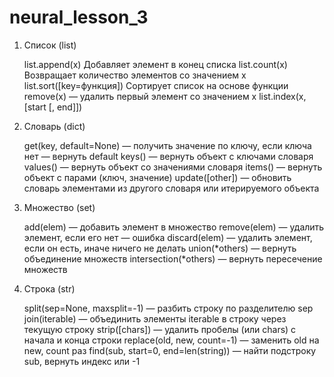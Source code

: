 # neural_lesson_3
1. Список (list)

    list.append(x)	Добавляет элемент в конец списка
    list.count(x)	Возвращает количество элементов со значением x
    list.sort([key=функция])	Сортирует список на основе функции
    remove(x) — удалить первый элемент со значением x
    list.index(x, [start [, end]])

2. Словарь (dict)

    get(key, default=None) — получить значение по ключу, если ключа нет — вернуть default
    keys() — вернуть объект с ключами словаря
    values() — вернуть объект со значениями словаря
    items() — вернуть объект с парами (ключ, значение)
    update([other]) — обновить словарь элементами из другого словаря или итерируемого объекта

3. Множество (set)

    add(elem) — добавить элемент в множество
    remove(elem) — удалить элемент, если его нет — ошибка
    discard(elem) — удалить элемент, если он есть, иначе ничего не делать
    union(*others) — вернуть объединение множеств
    intersection(*others) — вернуть пересечение множеств

4. Строка (str)

    split(sep=None, maxsplit=-1) — разбить строку по разделителю sep
    join(iterable) — объединить элементы iterable в строку через текущую строку
    strip([chars]) — удалить пробелы (или chars) с начала и конца строки
    replace(old, new, count=-1) — заменить old на new, count раз
    find(sub, start=0, end=len(string)) — найти подстроку sub, вернуть индекс или -1

